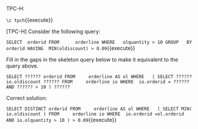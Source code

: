 TPC-H:

``\c tpch``{{execute}}


[TPC-H] Consider the following query:

``
SELECT  orderid
FROM      orderline
WHERE   olquantity > 10
GROUP   BY orderid
HAVING  MIN(oldiscount) > 0.09
``{{execute}}


Fill in the gaps in the skeleton query below to make it equivalent to the query above. 

``
SELECT ?????? orderid
FROM     orderline AS ol
WHERE	(
        SELECT ?????? io.oldiscount ??????
        FROM     orderline io
        WHERE  io.orderid = ?????? AND ?????? > 10
)
??????
``


Correct solution:

``
SELECT DISTINCT orderid
FROM     orderline AS ol
WHERE	(
        SELECT MIN( io.oldiscount )
        FROM     orderline io
        WHERE  io.orderid =ol.orderid AND io.olquantity > 10
) > 0.09
``{{execute}}


